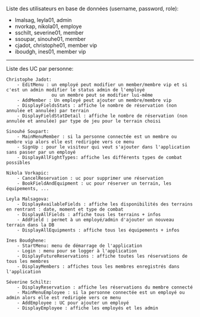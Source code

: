 Liste des utilisateurs en base de données (username, password, role):
- lmalsag, leyla01, admin
- nvorkap, nikola01, employe
- sschilt, severine01, member
- ssoupar, sinouhe01, member
- cjadot, christophe01, member vip
- iboudgh, ines01, member vip

-------------------------------------------------------------------------------------

Liste des UC par personne:
		
	Christophe Jadot:
		- EditMenu : un employé peut modifier un member/membre vip et si c'est un admin modifier le status admin de l'employé
		             ou un membre peut se modifier lui-même
		- AddMember : Un employé peut ajouter un membre/membre vip
		- DisplayFieldsStats : affiche le nombre de réservation (non annulée et annulée) par terrain
		- DisplayFieldStatDetail : affiche le nombre de réservation (non annulée et annulée) par type de jeu pour le terrain choisi
	
	Sinouhé Soupart:
		- MainMenuMember : si la personne connectée est un membre ou membre vip alors elle est redirigée vers ce menu
		- SignUp : pour le visiteur qui veut s'ajouter dans l'application sans passer par un employé
		- DisplayAllFightTypes: affiche les différents types de combat possibles 
		
	Nikola Vorkapic:
		- CancelReservation : uc pour supprimer une réservation
		- BookFieldAndEquipment : uc pour réserver un terrain, les équipements, ...
	
	Leyla Malsagova:
		- DisplayAvailableFields : affiche les disponibilités des terrains en rentrant : date, moment et type de combat
		- DisplayAllFields : affiche tous les terrains + infos 
		- AddField : permet à un employé/admin d'ajouter un nouveau terrain dans la DB 
		- DisplayAllEquipments : affiche tous les équipements + infos 
		
	Ines Boudghene:
		- StartMenu: menu de démarrage de l'application
		- Login : menu pour se logger à l'application
		- DisplayFutureReservations : affiche toutes les réservations de tous les membres
		- DisplayMembers : affiches tous les membres enregistrés dans l'application
	
	Séverine Schiltz:
		- DisplayReservation : affiche les réservations du membre connecté
		- MainMenuEmployee : si la personne connectée est un employé ou admin alors elle est redirigée vers ce menu
		- AddEmployee : UC pour ajouter un employé
		- DisplayEmployee : affiche les employés et les admin